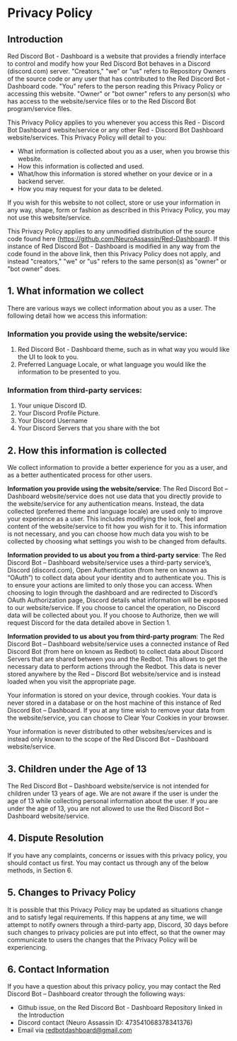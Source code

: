 # Privacy Policy

## Introduction
Red Discord Bot - Dashboard is a website that provides a friendly interface to control and modify how your Red Discord Bot behaves in a Discord (discord.com) server.  "Creators," "we" or "us" refers to Repository Owners of the source code or any user that has contributed to the Red Discord Bot - Dashboard code.  "You" refers to the person reading this Privacy Policy or accessing this website.  "Owner" or "bot owner" refers to any person(s) who has access to the website/service files or to the Red Discord Bot program/service files.

This Privacy Policy applies to you whenever you access this Red - Discord Bot Dashboard website/service or any other Red - Discord Bot Dashboard website/services.  This Privacy Policy will detail to you:

- What information is collected about you as a user, when you browse this website.
- How this information is collected and used.
- What/how this information is stored whether on your device or in a backend server.
- How you may request for your data to be deleted.

If you wish for this website to not collect, store or use your information in any way, shape, form or fashion as described in this Privacy Policy, you may not use this website/service.

This Privacy Policy applies to any unmodified distribution of the source code found here (https://github.com/NeuroAssassin/Red-Dashboard).  If this instance of Red Discord Bot - Dashboard is modified in any way from the code found in the above link, then this Privacy Policy does not apply, and instead "creators," "we" or "us" refers to the same person(s) as "owner" or "bot owner" does.

## 1. What information we collect
There are various ways we collect information about you as a user.  The following detail how we access this information:

### Information you provide using the website/service:
1. Red Discord Bot - Dashboard theme, such as in what way you would like the UI to look to you.
2. Preferred Language Locale, or what language you would like the information to be presented to you.

### Information from third-party services:
1. Your unique Discord ID.
2. Your Discord Profile Picture.
3. Your Discord Username
4. Your Discord Servers that you share with the bot

## 2. How this information is collected
We collect information to provide a better experience for you as a user, and as a better authenticated process for other users.

**Information you provide using the website/service**: The Red Discord Bot – Dashboard website/service does not use data that you directly provide to the website/service for any authentication means.  Instead, the data collected (preferred theme and language locale) are used only to improve your experience as a user.  This includes modifying the look, feel and content of the website/service to fit how you wish for it to.  This information is not necessary, and you can choose how much data you wish to be collected by choosing what settings you wish to be changed from defaults.

**Information provided to us about you from a third-party service**: The Red Discord Bot – Dashboard website/service uses a third-party service’s, Discord (discord.com), Open Authentication (from here on known as “OAuth”) to collect data about your identity and to authenticate you.  This is to ensure your actions are limited to only those you can access.  When choosing to login through the dashboard and are redirected to Discord’s OAuth Authorization page, Discord details what information will be exposed to our website/service.  If you choose to cancel the operation, no Discord data will be collected about you.  If you choose to Authorize, then we will request Discord for the data detailed above in Section 1.

**Information provided to us about you from third-party program**: The Red Discord Bot – Dashboard website/service uses a connected instance of Red Discord Bot (from here on known as Redbot) to collect data about Discord Servers that are shared between you and the Redbot.  This allows to get the necessary data to perform actions through the Redbot.  This data is never stored anywhere by the Red – Discord Bot website/service and is instead loaded when you visit the appropriate page.

Your information is stored on your device, through cookies.  Your data is never stored in a database or on the host machine of this instance of Red Discord Bot – Dashboard.  If you at any time wish to remove your data from the website/service, you can choose to Clear Your Cookies in your browser. 

Your information is never distributed to other websites/services and is instead only known to the scope of the Red Discord Bot – Dashboard website/service.

## 3. Children under the Age of 13
The Red Discord Bot – Dashboard website/service is not intended for children under 13 years of age.  We are not aware if the user is under the age of 13 while collecting personal information about the user.  If you are under the age of 13, you are not allowed to use the Red Discord Bot – Dashboard website/service.

## 4. Dispute Resolution
If you have any complaints, concerns or issues with this privacy policy, you should contact us first.  You may contact us through any of the below methods, in Section 6.

## 5. Changes to Privacy Policy
It is possible that this Privacy Policy may be updated as situations change and to satisfy legal requirements.  If this happens at any time, we will attempt to notify owners through a third-party app, Discord, 30 days before such changes to privacy policies are put into effect, so that the owner may communicate to users the changes that the Privacy Policy will be experiencing.

## 6. Contact Information
If you have a question about this privacy policy, you may contact the Red Discord Bot – Dashboard creator through the following ways:

- Github issue, on the Red Discord Bot - Dashboard Repository linked in the Introduction
- Discord contact (Neuro Assassin ID: 473541068378341376)
- Email via redbotdashboard@gmail.com